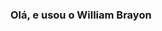 ### Olá, e usou o William Brayon

<!--
**Squ3let0n/Squ3let0n** is a ✨ _special_ ✨ repository because its `README.md` (this file) appears on your GitHub profile.
<div>
  <a href="https://github.com/Squ3let0n">
  <img heigth="100cm" src="https://github-readme-stats.vercel.app/api?username=Squ3let0n&hide=contribs,prs">
</div>
